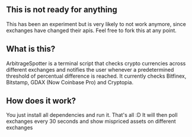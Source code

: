 This is not ready for anything
---
This has been an experiment but is very likely to not work anymore, since exchanges have changed their apis. Feel free to fork this at any point.

What is this?
---
ArbitrageSpotter is a terminal script that checks crypto currencies across different exchanges and notifies the user 
whenever a predetermined threshold of percentual difference is reached. It currently checks Bitfinex, Bitstamp, GDAX (Now Coinbase Pro) and Cryptopia.

How does it work?
---
You just install all dependencies and run it. That's all :D
It will then poll exchanges every 30 seconds and show mispriced assets on different exchanges
